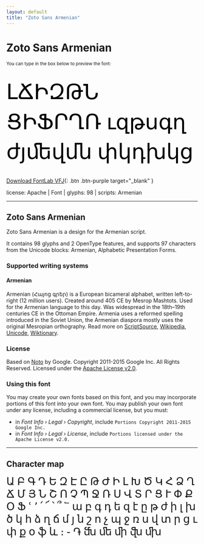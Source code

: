 ```yaml
---
layout: default
title: "Zoto Sans Armenian"
---
```


# Zoto Sans Armenian

<small>You can type in the box below to preview the font:</small>

<div contenteditable="true" style="font-family: 'Zoto Sans Armenian'; font-size: 4em; color:black; margin: 0.5em 0 0.5em 0; line-height: 1.4em;">
ԼՃԻԶԹՆ ՑԻՖՐՂՌ ւզթսգղ ժյﬔվմն փկդխկց
</div>

[Download FontLab VFJ](https://downgit.github.io/#/home?url=https://github.com/fontlabcom/getgo-fonts/blob/main/getgo-fonts/apache/zotosans/zotosans-armenian.vfj){: .btn .btn-purple target="_blank" }

license: Apache \| Font \| glyphs: 98 \| scripts: Armenian

---


## Zoto Sans Armenian

Zoto Sans Armenian is a design for the Armenian script.

It contains 98 glyphs and 2 OpenType features, and supports 97 characters from the Unicode blocks: Armenian, Alphabetic Presentation Forms.


### Supported writing systems


#### Armenian

Armenian (Հայոց գրեր) is a European bicameral alphabet, written left-to-right (12 million users). Created around 405 CE by Mesrop Mashtots. Used for the Armenian language to this day. Was widespread in the 18th–19th centuries CE in the Ottoman Empire. Armenia uses a reformed spelling introduced in the Soviet Union, the Armenian diaspora mostly uses the original Mesropian orthography. Read more on [ScriptSource](https://scriptsource.org/scr/Armn), [Wikipedia](https://en.wikipedia.org/wiki/ISO_15924:Armn), [Unicode](https://www.unicode.org/versions/Unicode13.0.0/ch07.pdf#G3334), [Wiktionary](https://en.wiktionary.org/wiki/Category:Armenian_script).


### License

Based on [Noto](https://github.com/notofonts) by Google. Copyright 2011-2015 Google Inc. All Rights Reserved. Licensed under the [Apache License v2.0](https://www.apache.org/licenses/LICENSE-2.0.txt).

### Using this font

You may create your own fonts based on this font, and you may incorporate portions of this font into your own font. You may publish your own font under any license, including a commercial license, but you must:

- in _Font Info › Legal › Copyright_, include `Portions Copyright 2011-2015 Google Inc.`
- in _Font Info › Legal › License_, include `Portions licensed under the Apache License v2.0.`


---

## Character map

<div style="font-family: 'Zoto Sans Armenian'; font-size: 2em;">
Ա Բ Գ Դ Ե Զ Է Ը Թ Ժ Ի Լ Խ Ծ Կ Հ Ձ Ղ Ճ Մ Յ Ն Շ Ո Չ Պ Ջ Ռ Ս Վ Տ Ր Ց Ւ Փ Ք Օ Ֆ ՙ ՚ ՛ ՜ ՝ ՞ ՟ ա բ գ դ ե զ է ը թ ժ ի լ խ ծ կ հ ձ ղ ճ մ յ ն շ ո չ պ ջ ռ ս վ տ ր ց ւ փ ք օ ֆ և ։ ֊ ֏ ﬓ ﬔ ﬕ ﬖ ﬗ
</div>

